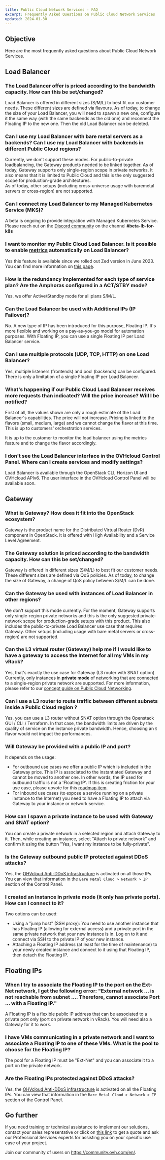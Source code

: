```yaml
---
title: Public Cloud Network Services - FAQ
excerpt: Frequently Asked Questions on Public Cloud Network Services
updated: 2024-01-30
---
```


## Objective

Here are the most frequently asked questions about Public Cloud Network Services.

## Load Balancer

### The Load Balancer offer is priced according to the bandwidth capacity. How can this be set/changed?

Load Balancer is offered in different sizes (S/M/L) to best fit our customer needs. These different sizes are defined via flavours. As of today, to change the size of your Load Balancer, you will need to spawn a new one, configure it the same way (with the same backends as the old one) and reconnect the Floating IP to the new one. Then the old Load Balancer can be deleted.

### Can I use my Load Balancer with bare metal servers as a backends? Can I use my Load Balancer with backends in different Public Cloud regions?

Currently, we don't support these modes. For public-to-private loadbalancing, the Gateway products needed to be linked together. As of today, Gateway supports only single-region scope in private networks. It also means that it is limited to Public Cloud and this is the only suggested scope for production-grade architectures.<br>
As of today, other setups (including cross-universe usage with baremetal servers or cross-region) are not supported.

### Can I connect my Load Balancer to my Managed Kubernetes Service (MKS)?

A beta is ongoing to provide integration with Managed Kubernetes Service. Please reach out on the [Discord community](https://discord.gg/ovhcloud) on the channel **#beta-lb-for-k8s**

### I want to monitor my Public Cloud Load Balancer. Is it possible to enable [metrics](https://docs.openstack.org/octavia/latest/user/guides/monitoring.html) automatically on Load Balancer?

Yes this feature is available since we rolled out Zed version in June 2023. You can find more information on [this page](technical-resources-02-octavia-monitoring-prometheus1.).

### How is the redundancy implemented for each type of service plan? Are the Amphoras configured in a ACT/STBY mode?

Yes, we offer Active/Standby mode for all plans S/M/L.

### Can the Load Balancer be used with Additional IPs (IP Failover)?

No. A new type of IP has been introduced for this purpose, Floating IP. It's more flexible and working on a pay-as-you-go model for automation purposes. With Floating IP, you can use a single Floating IP per Load Balancer service.

### Can I use multiple protocols (UDP, TCP, HTTP) on one Load Balancer?

Yes, multiple listeners (frontends) and pool (backends) can be configured. There is only a limitation of a single Floating IP per Load Balancer.

### What's happening if our Public Cloud Load Balancer receives more requests than indicated? Will the price increase? Will I be notified?

First of all, the values shown are only a rough estimate of the Load Balancer's capabilities. The price will not increase. Pricing is linked to the flavors (small, medium, large) and we cannot change the flavor at this time. This is up to customers' orchestration services. 

It is up to the customer to monitor the load balancer using the metrics feature and to change the flavor accordingly.

### I don't see the Load Balancer interface in the OVHcloud Control Panel. Where can I create services and modify settings?

Load Balancer is available through the OpenStack CLI, Horizon UI and OVHcloud APIv6. The user interface in the OVHcloud Control Panel will be available soon.

## Gateway

### What is Gateway? How does it fit into the OpenStack ecosystem?

Gateway is the product name for the Distributed Virtual Router (DvR) component in OpenStack. It is offered with High Availability and a Service Level Agreement.

### The Gateway solution is priced according to the bandwidth capacity. How can this be set/changed?

Gateway is offered in different sizes (S/M/L) to best fit our customer needs. These different sizes are defined via QoS policies. As of today, to change the size of Gateway, a change of QoS policy between S/M/L can be done.

### Can the Gateway be used with instances of Load Balancer in other regions?

We don't support this mode currently. For the moment, Gateway supports only single-region private networks and this is the only suggested private-network scope for production-grade setups with this product. This also includes the public-to-private Load Balancer use case that requires Gateway. Other setups (including usage with bare metal servers or cross-region) are not supported.

### Can the L3 virtual router (Gateway) help me if I would like to have a gateway to access the Internet for all my VMs in my vRack?

Yes, that's exactly the use case for Gateway (L3 router with SNAT option). Currently, only instances in **private mode** of networking that are connected to a single-region private network are supported. For more information, please refer to our [concept guide on Public Cloud Networking](concepts-01-public-cloud-networking-concepts1.).

### Can I use a L3 router to route traffic between different subnets inside a Public Cloud region ?

Yes, you can use a L3 router without SNAT option through the Openstack GUI / CLI / Terraform. In that case, the bandwidth limits are driven by the quality of service on the instance private bandwidth. Hence, choosing an `S` flavor would not impact the performances.

### Will Gateway be provided with a public IP and port?

It depends on the usage:

- For outbound use cases we offer a public IP which is included in the Gateway price. This IP is associated to the instantiated Gateway and cannot be moved to another one. In other words, the IP used for outbound traffic is not a 'Floating IP'. If this is creating friction for your use case, please upvote for this [roadmap item](https://github.com/ovh/public-cloud-roadmap/issues/448).
- For inbound use cases (to expose a service running on a private instance to the Internet) you need to have a Floating IP to attach via Gateway to your instance or network service.

### How can I spawn a private instance to be used with Gateway and SNAT option?

You can create a private network in a selected region and attach Gateway to it. Then, while creating an instance, select "Attach to private network" and confirm it using the button "Yes, I want my instance to be fully-private".

### Is the Gateway outbound public IP protected against DDoS attacks?

Yes, the [OHVcloud Anti-DDoS infrastructure](https://www.ovhcloud.com/asia/security/anti-ddos/) is activated on all those IPs. You can view that information in the `Bare Metal Cloud > Network > IP` section of the Control Panel. 

### I created an instance in private mode (it only has private ports). How can I connect to it?

Two options can be used: 

- Using a "jump host" (SSH proxy): You need to use another instance that has Floating IP (allowing for external access) and a private port in the same private network that your new instance is in. Log on to it and connect via SSH to the private IP of your new instance.
- Attaching a Floating IP address (at least for the time of maintenance) to your newly created instance and connect to it using that Floating IP, then detach the Floating IP.

## Floating IPs

### When I try to associate the Floating IP to the port on the Ext-Net network, I get the following error: "External network ... is not reachable from subnet .... Therefore, cannot associate Port ... with a Floating IP."

A Floating IP is a flexible public IP address that can be associated to a private port only (port on private network in vRack). You will need also a Gateway for it to work.

### I have VMs communicating in a private network and I want to associate a Floating IP to one of these VMs. What is the pool to choose for the Floating IP?

The pool for a Floating IP must be "Ext-Net" and you can associate it to a port on the private network.

### Are the Floating IPs protected against DDoS attacks?

Yes, the [OHVcloud Anti-DDoS infrastructure](https://www.ovhcloud.com/asia/security/anti-ddos/) is activated on all the Floating IPs. You can view that information in the `Bare Metal Cloud > Network > IP` section of the Control Panel. 

## Go further

If you need training or technical assistance to implement our solutions, contact your sales representative or click on [this link](https://www.ovhcloud.com/asia/professional-services/) to get a quote and ask our Professional Services experts for assisting you on your specific use case of your project.

Join our community of users on <https://community.ovh.com/en/>.
